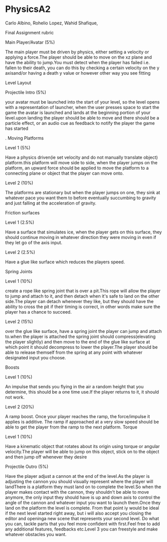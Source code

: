 # PhysicsA2

Carlo Albino, 
Rohelio Lopez, 
Wahid Shafique, 

Final Assignment rubric


Main Player/Avatar (5%)

The main player must be driven by physics, either setting a velocity or applying a force.The player should be able to move on the xz plane and have the ability to jump.You must detect when the player has failed i.e. fallen to their death, you can do this by checking a certain velocity on the y axisand/or having a death y value or however other way you see fitting


Level Layout

Projectile Intro (5%)

your avatar must be launched into the start of your level, so the level opens with a representation of launcher, when the user presses space to start the game the avatar is launched and lands at the beginning portion of your level.upon landing the player should be able to move and there should be a particle effect, or an audio cue as feedback to notify the player the game has started

.
Moving Platforms


Level 1 (5%)

Have a physics driven(ie set velocity and do not manually translate object) platform.this platform will move side to side, when the player jumps on the platform, an upward force should be applied to move the platform to a connecting plane or object that the player can move onto.

Level 2 (10%)

The platforms are stationary but when the player jumps on one, they sink at whatever pace you want them to before eventually succumbing to gravity and just falling at the acceleration of gravity.


Friction surfaces


Level 1 (2.5%)

Have a surface that simulates ice, when the player gets on this surface, they should continue moving in whatever direction they were moving in even if they let go of the axis input.

Level 2 (2.5%)

Have a glue like surface which reduces the players speed.


Spring Joints


Level 1 (10%)

create a rope like spring joint that is over a pit.This rope will allow the player to jump and attach to it, and then detach when it's safe to land on the other side.The player can detach whenever they like, but they should have the ability to cross the pit if their timing is correct, in other words make sure the player has a chance to succeed.


Level 2 (15%)

over the glue like surface, have a spring joint the player can jump and attach to.when the player is attached the spring joint should compress(elevating the player slightly) and then move to the end of the glue like surface at which point it should decompress to lower the player.The player should be able to release themself from the spring at any point with whatever designated input you choose.

Boosts


Level 1 (10%)

An impulse that sends you flying in the air a random height that you determine, this should be a one time use.If the player returns to it, it should not work.

Level 2 (20%)

A ramp boost. Once your player reaches the ramp, the force/impulse it applies is additive. The ramp if approached at a very slow speed should be able to get the player from the ramp to the next platform. 
Torque 


Level 1 (10%)

Have a kinematic object that rotates about its origin using torque or angular velocity.The player will be able to jump on this object, stick on to the object and then jump off whenever they desire

Projectile Outro (5%)


Have the player adjust a cannon at the end of the level.As the player is adjusting the cannon you should visually represent where the player will landThere is a platform they must land on to complete the level.So when the player makes contact with the cannon, they shouldn't be able to move anymore, the only input they should have is up and down axis to control the angle of the cannon and whatever input you want to launch them.Once they land on the platform the level is complete.
From that point iy would be ideal if the next level started right away, but i will also accept you closing the editor and openinga new scene that represents your second level.
Do what you can, tackle parts that you feel more confident with first.Feel free to add any additional features, feedbacks etc.Level 3 you can freestyle and make whatever obstacles you want.
